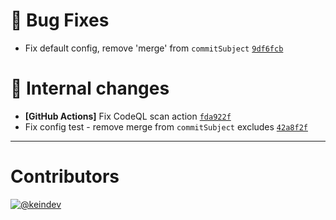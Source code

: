 # :bug: Bug Fixes

- Fix default config, remove 'merge' from `commitSubject` [`9df6fcb`](https://github.com/keindev/changelog-guru/commit/9df6fcb7d614155ce2dc2a6f5abc245f65e35995)

# :memo: Internal changes

- **[GitHub Actions]** Fix CodeQL scan action [`fda922f`](https://github.com/keindev/changelog-guru/commit/fda922fe1b9b99ffaef93d34b20dd49ba86f2bba)
- Fix config test - remove merge from `commitSubject` excludes [`42a8f2f`](https://github.com/keindev/changelog-guru/commit/42a8f2f824d9565229e71aec68559e010425a0fd)

---

# Contributors

[![@keindev](https://avatars.githubusercontent.com/u/4527292?v=4&s=40)](https://github.com/keindev)

